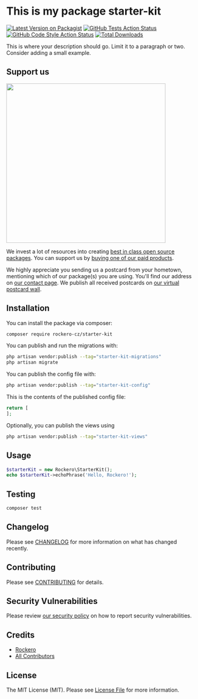 # This is my package starter-kit

[![Latest Version on Packagist](https://img.shields.io/packagist/v/rockero-cz/starter-kit.svg?style=flat-square)](https://packagist.org/packages/rockero-cz/starter-kit)
[![GitHub Tests Action Status](https://img.shields.io/github/workflow/status/rockero-cz/starter-kit/run-tests?label=tests)](https://github.com/rockero-cz/starter-kit/actions?query=workflow%3Arun-tests+branch%3Amain)
[![GitHub Code Style Action Status](https://img.shields.io/github/workflow/status/rockero-cz/starter-kit/Fix%20PHP%20code%20style%20issues?label=code%20style)](https://github.com/rockero-cz/starter-kit/actions?query=workflow%3A"Fix+PHP+code+style+issues"+branch%3Amain)
[![Total Downloads](https://img.shields.io/packagist/dt/rockero-cz/starter-kit.svg?style=flat-square)](https://packagist.org/packages/rockero-cz/starter-kit)

This is where your description should go. Limit it to a paragraph or two. Consider adding a small example.

## Support us

[<img src="https://github-ads.s3.eu-central-1.amazonaws.com/starter-kit.jpg?t=1" width="419px" />](https://spatie.be/github-ad-click/starter-kit)

We invest a lot of resources into creating [best in class open source packages](https://spatie.be/open-source). You can support us by [buying one of our paid products](https://spatie.be/open-source/support-us).

We highly appreciate you sending us a postcard from your hometown, mentioning which of our package(s) you are using. You'll find our address on [our contact page](https://spatie.be/about-us). We publish all received postcards on [our virtual postcard wall](https://spatie.be/open-source/postcards).

## Installation

You can install the package via composer:

```bash
composer require rockero-cz/starter-kit
```

You can publish and run the migrations with:

```bash
php artisan vendor:publish --tag="starter-kit-migrations"
php artisan migrate
```

You can publish the config file with:

```bash
php artisan vendor:publish --tag="starter-kit-config"
```

This is the contents of the published config file:

```php
return [
];
```

Optionally, you can publish the views using

```bash
php artisan vendor:publish --tag="starter-kit-views"
```

## Usage

```php
$starterKit = new Rockero\StarterKit();
echo $starterKit->echoPhrase('Hello, Rockero!');
```

## Testing

```bash
composer test
```

## Changelog

Please see [CHANGELOG](CHANGELOG.md) for more information on what has changed recently.

## Contributing

Please see [CONTRIBUTING](CONTRIBUTING.md) for details.

## Security Vulnerabilities

Please review [our security policy](../../security/policy) on how to report security vulnerabilities.

## Credits

- [Rockero](https://github.com/rockero-cz)
- [All Contributors](../../contributors)

## License

The MIT License (MIT). Please see [License File](LICENSE.md) for more information.
